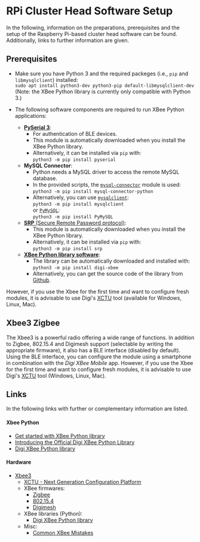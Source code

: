 # RPi Cluster Head Software Setup #

In the following, information on the preparations, prerequisites and the setup of the Raspberry Pi-based cluster head software can be found.
Additionally, links to further information are given.


## Prerequisites ##

* Make sure you have Python 3 and the required packeges (i.e., `pip` and `libmysqlclient`) installed:  
    `sudo apt install python3-dev python3-pip default-libmysqlclient-dev`  
    (Note: the XBee Python library is currently only compatible with Python 3.)

* The following software components are required to run XBee Python applications:
    * [**PySerial 3**](https://pyserial.readthedocs.io/en/latest/pyserial.html):
        * For authentication of BLE devices.
        * This module is automatically downloaded when you install the XBee Python library.
        * Alternatively, it can be installed via `pip` with:  
            `python3 -m pip install pyserial`
    * **MySQL Connector**:
        * Python needs a MySQL driver to access the remote MySQL database.
        * In the provided scripts, the [`mysql-connector`](https://dev.mysql.com/doc/connector-python/en/connector-python-installation-binary.html) module is used:  
            `python3 -m pip install mysql-connector-python`
        * Alternatively, you can use [`mysqlclient`](https://pypi.org/project/mysqlclient/):  
            `python3 -m pip install mysqlclient`  
            or [`PyMySQL`](https://pypi.org/project/PyMySQL/):  
            `python3 -m pip install PyMySQL`
    * [**SRP** (Secure Remote Password protocol)](https://pypi.org/project/srp/):
        * This module is automatically downloaded when you install the XBee Python library.
        * Alternatively, it can be installed via `pip` with:  
            `python3 -m pip install srp`
    * [**XBee Python library software**](https://xbplib.readthedocs.io/en/latest/):
        * The library can be automatically downloaded and installed with:  
            `python3 -m pip install digi-xbee`
        * Alternatively, you can get the source code of the library from [Github](https://github.com/digidotcom/xbee-python).

However, if you use the Xbee for the first time and want to configure fresh modules, it is advisable to use Digi's [XCTU](https://www.digi.com/products/embedded-systems/digi-xbee/digi-xbee-tools/xctu) tool (available for Windows, Linux, Mac).


## Xbee3 Zigbee ##

The Xbee3 is a powerful radio offering a wide range of functions.
In addition to Zigbee, 802.15.4 and Digimesh support (selectable by writing the appropriate firmware), it also has a BLE interface (disabled by default).
Using the BLE interface, you can configure the module using a smartphone in combination with the _Digi XBee Mobile_ app.
However, if you use the Xbee for the first time and want to configure fresh modules, it is advisable to use Digi's [XCTU](https://www.digi.com/products/embedded-systems/digi-xbee/digi-xbee-tools/xctu) tool (Windows, Linux, Mac).


## Links ##

In the following links with further or complementary information are listed.

#### Xbee Python ####

- [Get started with XBee Python library](https://xbplib.readthedocs.io/en/latest/getting_started_with_xbee_python_library.html)
- [Introducing the Official Digi XBee Python Library](https://www.digi.com/blog/post/introducing-the-official-digi-xbee-python-library)
- [Digi XBee Python library](https://github.com/digidotcom/xbee-python)

#### Hardware ####

- [Xbee3](https://www.digi.com/products/browse/xbee3)
  * [XCTU - Next Generation Configuration Platform](https://www.digi.com/products/embedded-systems/digi-xbee/digi-xbee-tools/xctu)
  * XBee firmwares:
    * [Zigbee](https://www.digi.com/products/embedded-systems/digi-xbee/rf-modules/2-4-ghz-rf-modules/xbee3-zigbee-3)
    * [802.15.4](https://www.digi.com/products/embedded-systems/digi-xbee/rf-modules/2-4-ghz-rf-modules/xbee3-802-15-4)
    * [Digimesh](https://www.digi.com/products/embedded-systems/digi-xbee/rf-modules/2-4-ghz-rf-modules/xbee3-digimesh-2-4)
  * XBee libraries (Python):
    * [Digi XBee Python library](https://github.com/digidotcom/xbee-python)
  * Misc:
    * [Common XBee Mistakes](https://www.faludi.com/projects/common-xbee-mistakes/)
